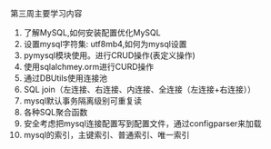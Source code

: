 第三周主要学习内容
1. 了解MySQL,如何安装配置优化MySQL
2. 设置mysql字符集: utf8mb4,如何为mysql设置
3. pymysql模块使用。进行CRUD操作(表定义操作)
4. 使用sqlalchmey.orm进行CURD操作
5. 通过DBUtils使用连接池
6. SQL join（左连接、右连接、内连接、全连接（左连接+右连接））
7. mysql默认事务隔离级别可重复读
8. 各种SQL聚合函数
9. 安全考虑把mysql连接配置写到配置文件，通过configparser来加载
10. mysql的索引，主键索引、普通索引、唯一索引